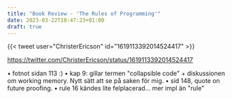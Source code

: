 ```yaml
---
title: "Book Review - 'The Rules of Programming'"
date: 2023-03-22T18:47:23+01:00
draft: true
---
```


{{< tweet user="ChristerEricson" id="1619113392014524417" >}}

https://twitter.com/ChristerEricson/status/1619113392014524417

• fotnot sidan 113 :)
• kap 9: gillar termen "collapsible code" + diskussionen om working memory. Nytt sätt att se på saken för mig.
• sid 148, quote on future proofing.
• rule 16 kändes lite felplacerad... mer impl än "rule"
